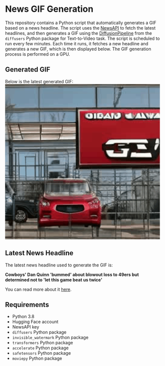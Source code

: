 # News GIF Generation
This repository contains a Python script that automatically generates a GIF based on a news headline. The script uses the [NewsAPI](https://newsapi.org/) to fetch the latest headlines, and then generates a GIF using the [DiffusionPipeline](https://github.com/huggingface/diffusers) from the `diffusers` Python package for Text-to-Video task.
The script is scheduled to run every few minutes. Each time it runs, it fetches a new headline and generates a new GIF, which is then displayed below. The GIF generation process is performed on a GPU.

## Generated GIF
Below is the latest generated GIF:
![Generated GIF](output.gif?raw=true&v=1697092567)

## Latest News Headline
The latest news headline used to generate the GIF is:

**Cowboys' Dan Quinn 'bummed' about blowout loss to 49ers but determined not to 'let this game beat us twice'**

You can read more about it [here](https://www.cbssports.com/nfl/news/cowboys-dan-quinn-bummed-about-blowout-loss-to-49ers-but-determined-not-to-let-this-game-beat-us-twice/).

## Requirements
- Python 3.8
- Hugging Face account
- NewsAPI key
- `diffusers` Python package
- `invisible_watermark` Python package
- `transformers` Python package
- `accelerate` Python package
- `safetensors` Python package
- `moviepy` Python package
